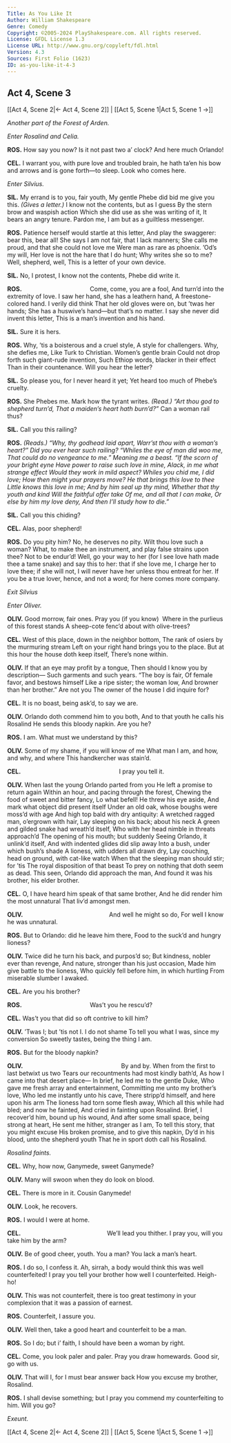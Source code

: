 ```yaml
---
Title: As You Like It
Author: William Shakespeare
Genre: Comedy
Copyright: ©2005-2024 PlayShakespeare.com. All rights reserved.
License: GFDL License 1.3
License URL: http://www.gnu.org/copyleft/fdl.html
Version: 4.3
Sources: First Folio (1623)
ID: as-you-like-it-4-3
---
```


## Act 4, Scene 3
[[Act 4, Scene 2|← Act 4, Scene 2]] | [[Act 5, Scene 1|Act 5, Scene 1 →]]

*Another part of the Forest of Arden.*

*Enter Rosalind and Celia.*

**ROS.**
How say you now? Is it not past two a’ clock? And here much Orlando!

**CEL.**
I warrant you, with pure love and troubled brain, he hath ta’en his bow and arrows and is gone forth—to sleep. Look who comes here.

*Enter Silvius.*

**SIL.**
My errand is to you, fair youth,
My gentle Phebe did bid me give you this.
*(Gives a letter.)*
I know not the contents, but as I guess
By the stern brow and waspish action
Which she did use as she was writing of it,
It bears an angry tenure. Pardon me,
I am but as a guiltless messenger.

**ROS.**
Patience herself would startle at this letter,
And play the swaggerer: bear this, bear all!
She says I am not fair, that I lack manners;
She calls me proud, and that she could not love me
Were man as rare as phoenix. ’Od’s my will,
Her love is not the hare that I do hunt;
Why writes she so to me? Well, shepherd, well,
This is a letter of your own device.

**SIL.**
No, I protest, I know not the contents,
Phebe did write it.

**ROS.**
           Come, come, you are a fool,
And turn’d into the extremity of love.
I saw her hand, she has a leathern hand,
A freestone-colored hand. I verily did think
That her old gloves were on, but ’twas her hands;
She has a huswive’s hand—but that’s no matter.
I say she never did invent this letter,
This is a man’s invention and his hand.

**SIL.**
Sure it is hers.

**ROS.**
Why, ’tis a boisterous and a cruel style,
A style for challengers. Why, she defies me,
Like Turk to Christian. Women’s gentle brain
Could not drop forth such giant-rude invention,
Such Ethiop words, blacker in their effect
Than in their countenance. Will you hear the letter?

**SIL.**
So please you, for I never heard it yet;
Yet heard too much of Phebe’s cruelty.

**ROS.**
She Phebes me. Mark how the tyrant writes.
*(Read.)*
*“Art thou god to shepherd turn’d,*
*That a maiden’s heart hath burn’d?”*
Can a woman rail thus?

**SIL.**
Call you this railing?

**ROS.**
*(Reads.)*
*“Why, thy godhead laid apart,*
*Warr’st thou with a woman’s heart?”*
*Did you ever hear such railing?*
*“Whiles the eye of man did woo me,*
*That could do no vengeance to me.”*
*Meaning me a beast.*
*“If the scorn of your bright eyne*
*Have power to raise such love in mine,*
*Alack, in me what strange effect*
*Would they work in mild aspect?*
*Whiles you chid me, I did love;*
*How then might your prayers move?*
*He that brings this love to thee*
*Little knows this love in me;*
*And by him seal up thy mind,*
*Whether that thy youth and kind*
*Will the faithful offer take*
*Of me, and all that I can make,*
*Or else by him my love deny,*
*And then I’ll study how to die.”*

**SIL.**
Call you this chiding?

**CEL.**
Alas, poor shepherd!

**ROS.**
Do you pity him? No, he deserves no pity. Wilt thou love such a woman? What, to make thee an instrument, and play false strains upon thee? Not to be endur’d! Well, go your way to her (for I see love hath made thee a tame snake) and say this to her: that if she love me, I charge her to love thee; if she will not, I will never have her unless thou entreat for her. If you be a true lover, hence, and not a word; for here comes more company.

*Exit Silvius*

*Enter Oliver.*

**OLIV.**
Good morrow, fair ones. Pray you (if you know) 
Where in the purlieus of this forest stands
A sheep-cote fenc’d about with olive-trees?

**CEL.**
West of this place, down in the neighbor bottom,
The rank of osiers by the murmuring stream
Left on your right hand brings you to the place.
But at this hour the house doth keep itself,
There’s none within.

**OLIV.**
If that an eye may profit by a tongue,
Then should I know you by description⁠—
Such garments and such years. “The boy is fair,
Of female favor, and bestows himself
Like a ripe sister; the woman low,
And browner than her brother.” Are not you
The owner of the house I did inquire for?

**CEL.**
It is no boast, being ask’d, to say we are.

**OLIV.**
Orlando doth commend him to you both,
And to that youth he calls his Rosalind
He sends this bloody napkin. Are you he?

**ROS.**
I am. What must we understand by this?

**OLIV.**
Some of my shame, if you will know of me
What man I am, and how, and why, and where
This handkercher was stain’d.

**CEL.**
                I pray you tell it.

**OLIV.**
When last the young Orlando parted from you
He left a promise to return again
Within an hour, and pacing through the forest,
Chewing the food of sweet and bitter fancy,
Lo what befell! He threw his eye aside,
And mark what object did present itself
Under an old oak, whose boughs were moss’d with age
And high top bald with dry antiquity:
A wretched ragged man, o’ergrown with hair,
Lay sleeping on his back; about his neck
A green and gilded snake had wreath’d itself,
Who with her head nimble in threats approach’d
The opening of his mouth; but suddenly
Seeing Orlando, it unlink’d itself,
And with indented glides did slip away
Into a bush, under which bush’s shade
A lioness, with udders all drawn dry,
Lay couching, head on ground, with cat-like watch
When that the sleeping man should stir; for ’tis
The royal disposition of that beast
To prey on nothing that doth seem as dead.
This seen, Orlando did approach the man,
And found it was his brother, his elder brother.

**CEL.**
O, I have heard him speak of that same brother,
And he did render him the most unnatural
That liv’d amongst men.

**OLIV.**
              And well he might so do,
For well I know he was unnatural.

**ROS.**
But to Orlando: did he leave him there,
Food to the suck’d and hungry lioness?

**OLIV.**
Twice did he turn his back, and purpos’d so;
But kindness, nobler ever than revenge,
And nature, stronger than his just occasion,
Made him give battle to the lioness,
Who quickly fell before him, in which hurtling
From miserable slumber I awaked.

**CEL.**
Are you his brother?

**ROS.**
           Was’t you he rescu’d?

**CEL.**
Was’t you that did so oft contrive to kill him?

**OLIV.**
’Twas I; but ’tis not I. I do not shame
To tell you what I was, since my conversion
So sweetly tastes, being the thing I am.

**ROS.**
But for the bloody napkin?

**OLIV.**
                By and by.
When from the first to last betwixt us two
Tears our recountments had most kindly bath’d,
As how I came into that desert place⁠—
In brief, he led me to the gentle Duke,
Who gave me fresh array and entertainment,
Committing me unto my brother’s love,
Who led me instantly unto his cave,
There stripp’d himself, and here upon his arm
The lioness had torn some flesh away,
Which all this while had bled; and now he fainted,
And cried in fainting upon Rosalind.
Brief, I recover’d him, bound up his wound,
And after some small space, being strong at heart,
He sent me hither, stranger as I am,
To tell this story, that you might excuse
His broken promise, and to give this napkin,
Dy’d in his blood, unto the shepherd youth
That he in sport doth call his Rosalind.

*Rosalind faints.*

**CEL.**
Why, how now, Ganymede, sweet Ganymede?

**OLIV.**
Many will swoon when they do look on blood.

**CEL.**
There is more in it. Cousin Ganymede!

**OLIV.**
Look, he recovers.

**ROS.**
I would I were at home.

**CEL.**
              We’ll lead you thither.
I pray you, will you take him by the arm?

**OLIV.**
Be of good cheer, youth. You a man?
You lack a man’s heart.

**ROS.**
I do so, I confess it. Ah, sirrah, a body would think this was well counterfeited! I pray you tell your brother how well I counterfeited. Heigh-ho!

**OLIV.**
This was not counterfeit, there is too great testimony in your complexion that it was a passion of earnest.

**ROS.**
Counterfeit, I assure you.

**OLIV.**
Well then, take a good heart and counterfeit to be a man.

**ROS.**
So I do; but i’ faith, I should have been a woman by right.

**CEL.**
Come, you look paler and paler. Pray you draw homewards. Good sir, go with us.

**OLIV.**
That will I, for I must bear answer back
How you excuse my brother, Rosalind.

**ROS.**
I shall devise something; but I pray you commend my counterfeiting to him. Will you go?

*Exeunt.*

[[Act 4, Scene 2|← Act 4, Scene 2]] | [[Act 5, Scene 1|Act 5, Scene 1 →]]